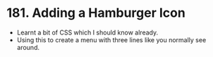 # 181. Adding a Hamburger Icon
- Learnt a bit of CSS which I should know already.
- Using this to create a menu with three lines like you normally see around.